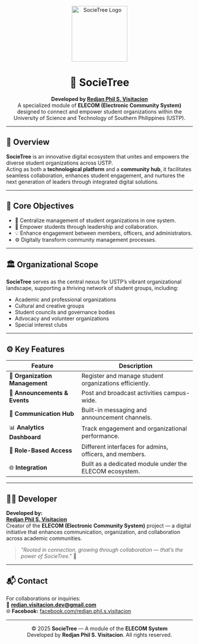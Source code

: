 <p align="center">
  <img src="assets/logo.png" alt="SocieTree Logo" width="150" />
</p>

<h1 align="center">🌳 SocieTree</h1>

<p align="center">
  <b>Developed by <a href="https://www.facebook.com/redjan.phil.s.visitacion">Redjan Phil S. Visitacion</a></b>  
  <br>
  A specialized module of <b>ELECOM (Electronic Community System)</b> designed to connect and empower student organizations within the University of Science and Technology of Southern Philippines (USTP).
</p>

---

## 🌟 Overview

**SocieTree** is an innovative digital ecosystem that unites and empowers the diverse student organizations across USTP.  
Acting as both a **technological platform** and a **community hub**, it facilitates seamless collaboration, enhances student engagement, and nurtures the next generation of leaders through integrated digital solutions.

---

## 🎯 Core Objectives
- 🧩 Centralize management of student organizations in one system.  
- 🌱 Empower students through leadership and collaboration.  
- 💡 Enhance engagement between members, officers, and administrators.  
- ⚙️ Digitally transform community management processes.  

---

## 🏛️ Organizational Scope
**SocieTree** serves as the central nexus for USTP’s vibrant organizational landscape, supporting a thriving network of student groups, including:
- Academic and professional organizations  
- Cultural and creative groups  
- Student councils and governance bodies  
- Advocacy and volunteer organizations  
- Special interest clubs  

---

## ⚙️ Key Features
| Feature | Description |
|----------|-------------|
| 🧾 **Organization Management** | Register and manage student organizations efficiently. |
| 📢 **Announcements & Events** | Post and broadcast activities campus-wide. |
| 💬 **Communication Hub** | Built-in messaging and announcement channels. |
| 📊 **Analytics Dashboard** | Track engagement and organizational performance. |
| 🔐 **Role-Based Access** | Different interfaces for admins, officers, and members. |
| 🌐 **Integration** | Built as a dedicated module under the ELECOM ecosystem. |

---

## 👨‍💻 Developer

**Developed by:**  
[**Redjan Phil S. Visitacion**](https://www.facebook.com/redjan.phil.s.visitacion)  
Creator of the **ELECOM (Electronic Community System)** project — a digital initiative that enhances communication, organization, and collaboration across academic communities.

> _"Rooted in connection, growing through collaboration — that’s the power of SocieTree."_ 🌱

---

## 📬 Contact
For collaborations or inquiries:  
📧 **redjan.visitacion.dev@gmail.com**  
🌐 **Facebook:** [facebook.com/redjan.phil.s.visitacion](https://www.facebook.com/redjan.phil.s.visitacion)

---

<p align="center">
  © 2025 <b>SocieTree</b> — A module of the <b>ELECOM System</b><br>
  Developed by <b>Redjan Phil S. Visitacion</b>. All rights reserved.
</p>
